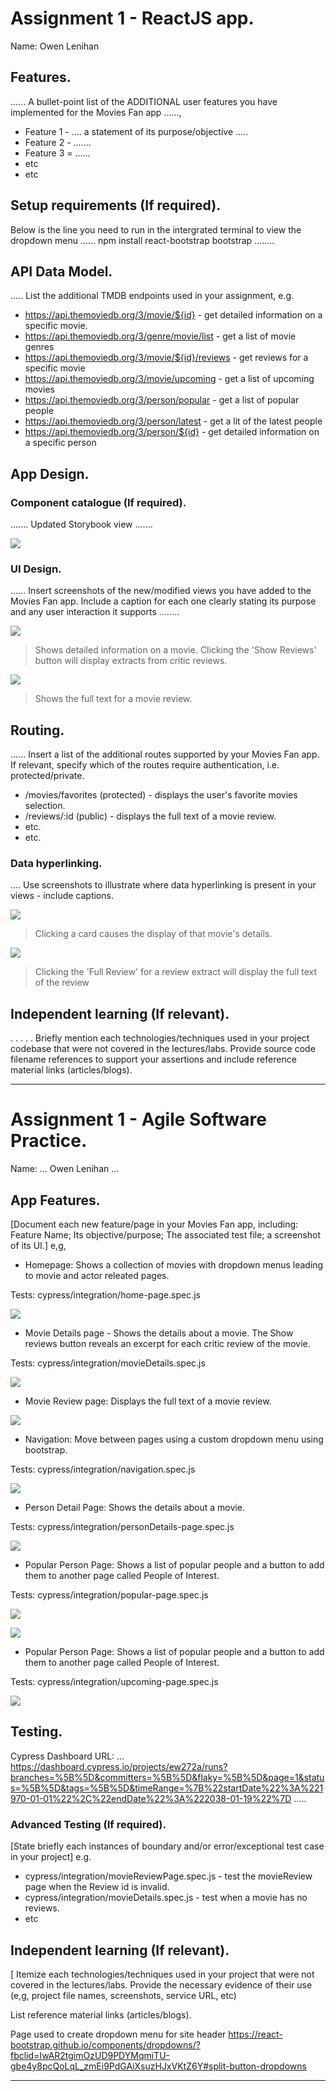 # Assignment 1 - ReactJS app.

Name: Owen Lenihan

## Features.

...... A bullet-point list of the ADDITIONAL user features you have implemented for the  Movies Fan app ......,
 
 + Feature 1 - .... a statement of its purpose/objective ..... 
 + Feature 2 - .......
 + Feature 3 = ......
 + etc
 + etc

## Setup requirements (If required).

 Below is the line you need to run in the intergrated terminal to view the dropdown menu
...... npm install react-bootstrap bootstrap ........

## API Data Model.

..... List the additional TMDB endpoints used in your assignment, e.g.

+ https://api.themoviedb.org/3/movie/${id} - get detailed information on a specific movie. 
+ https://api.themoviedb.org/3/genre/movie/list - get a list of movie genres
+ https://api.themoviedb.org/3/movie/${id}/reviews - get reviews for a specific movie
+ https://api.themoviedb.org/3/movie/upcoming - get a list of upcoming movies
+ https://api.themoviedb.org/3/person/popular - get a list of popular people
+ https://api.themoviedb.org/3/person/latest - get a lit of the latest people
+ https://api.themoviedb.org/3/person/${id} - get detailed information on a specific person

## App Design.

### Component catalogue (If required).

....... Updated Storybook view .......

![][storiesUpdated]

### UI Design.

...... Insert screenshots of the new/modified views you have added to the Movies Fan app. Include a caption for each one clearly stating its purpose and any user interaction it supports ........

![][movieDetail]
>Shows detailed information on a movie. Clicking the 'Show Reviews' button will display extracts from critic reviews.

![][review]
>Shows the full text for a movie review. 

## Routing.

...... Insert a list of the additional routes supported by your Movies Fan app. If relevant, specify which of the routes require authentication, i.e. protected/private.

+ /movies/favorites (protected) - displays the user's favorite movies selection.
+ /reviews/:id (public) - displays the full text of a movie review.
+ etc.
+ etc.

### Data hyperlinking.

.... Use screenshots to illustrate where data hyperlinking is present in your views - include captions.

![][cardLink]
> Clicking a card causes the display of that movie's details.

![][reviewLink]
>Clicking the 'Full Review' for a review extract will display the full text of the review

## Independent learning (If relevant).

. . . . . Briefly mention each technologies/techniques used in your project codebase that were not covered in the lectures/labs. Provide source code filename references to support your assertions and include reference material links (articles/blogs).

---------------------------------

# Assignment 1 - Agile Software Practice.

Name: ... Owen Lenihan ...

## App Features.

[Document each new feature/page in your Movies Fan app, including: Feature Name; Its objective/purpose; The associated test file; a screenshot of its UI.]
e,g,

+ Homepage: Shows a collection of movies with dropdown menus leading to movie and actor releated pages.

Tests: cypress/integration/home-page.spec.js

![][homepage]

 
+ Movie Details page - Shows the details about a movie. The Show reviews button reveals an excerpt for each critic review of the movie.

Tests: cypress/integration/movieDetails.spec.js 


![][movieDetail]

+ Movie Review page: Displays the full text of a movie review.

![][review]


+ Navigation: Move between pages using a custom dropdown menu using bootstrap.

Tests: cypress/integration/navigation.spec.js

![][navigation]


+ Person Detail Page: Shows the details about a movie.

Tests: cypress/integration/personDetails-page.spec.js

![][peopleDetail]


+ Popular Person Page: Shows a list of popular people and a button to add them to another page called People of Interest.

Tests: cypress/integration/popular-page.spec.js

![][popularPage]

![][interestPage]


+ Popular Person Page: Shows a list of popular people and a button to add them to another page called People of Interest.

Tests: cypress/integration/upcoming-page.spec.js

![][upcomingList]

## Testing.

Cypress Dashboard URL: ... https://dashboard.cypress.io/projects/ew272a/runs?branches=%5B%5D&committers=%5B%5D&flaky=%5B%5D&page=1&status=%5B%5D&tags=%5B%5D&timeRange=%7B%22startDate%22%3A%221970-01-01%22%2C%22endDate%22%3A%222038-01-19%22%7D .....

### Advanced Testing (If required).

[State briefly each instances of boundary and/or error/exceptional test case in your project]
e.g.

+ cypress/integration/movieReviewPage.spec.js - test the movieReview page when the Review id is invalid. 
+ cypress/integration/movieDetails.spec.js - test when a movie has no reviews.
+ etc

## Independent learning (If relevant).

[ Itemize each technologies/techniques used in your project that were not covered in the lectures/labs. Provide the necessary evidence of their use (e,g, project file names, screenshots, service URL, etc)

List reference material links (articles/blogs).

Page used to create dropdown menu for site header
https://react-bootstrap.github.io/components/dropdowns/?fbclid=IwAR2tgimOzUD9PDYMqmiTU-gbe4y8pcQoLqL_zmEi9PdGAiXsuzHJxVKtZ6Y#split-button-dropdowns

---------------------------------
[homepage]: ./public/homepage.png
[interestPage]: ./public/interestPersonPage.png
[movieDetail]: ./public/movieDetail.png
[navigation]: ./public/navigation.png
[peopleDetail]: ./public/peopleDetail.png
[popularPage]: ./public/popularPersonPage.png
[review]: ./public/review.png
[reviewLink]: ./public/reviewLink.png
[stories]: ./public/storybook.png
[storiesUpdated]: ./public/StorybookUpdated.png
[upcomingList]: ./public/upcomingMoviePage.png
[interestPage]: ./public/interestPersonPage.png
[cardLink]: ./public/cardLink.png
[wishlistPage]: ./public/wishlistMoviePage.png

